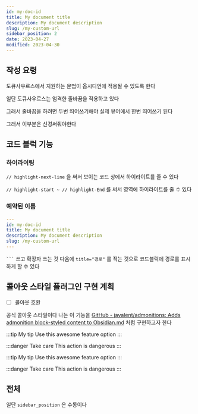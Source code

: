 ```yaml
---
id: my-doc-id
title: My document title
description: My document description
slug: /my-custom-url
sidebar_position: 2
date: 2023-04-27
modified: 2023-04-30
---
```


## 작성 요령

도큐사우르스에서 지원하는 문법이 옵시디언에 적용될 수 있도록 한다

일단 도큐사우르스는 엄격한 줄바꿈을 적용하고 있다

그래서 줄바꿈을 하려면 두번 띄어쓰기해야 실제 뷰어에서 한번 띄어쓰기 된다

그래서 이부분은 신경써줘야한다

## 코드 블럭 기능

### 하이라이팅

`// highlight-next-line`
을 써서 보이는 코드 상에서 하이라이트를 줄 수 있다

`// highlight-start ~ // highlight-End`
를 써서 영역에 하이라이트를 줄 수 있다

### 예약된 이름

```yaml
---
id: my-doc-id
title: My document title
description: My document description
slug: /my-custom-url
---
```

` ``` ` 쓰고 확장자 쓰는 것 다음에 `title="경로"` 를 적는 것으로 코드블럭에 경로를 표시하게 할 수 있다

## 콜아웃 스타일 플러그인 구현 계획

- [ ] 콜아웃 호환

공식 콜아웃 스타일이다
나는 이 기능을
[GitHub - javalent/admonitions: Adds admonition block-styled content to Obsidian.md](https://github.com/javalent/admonitions) 처럼 구현하고자 한다

:::tip My tip
Use this awesome feature option
:::

:::danger Take care
This action is dangerous
:::

:::tip My tip
Use this awesome feature option
:::

:::danger Take care
This action is dangerous
:::

## 전체

일단 `sidebar_position` 은 수동이다
